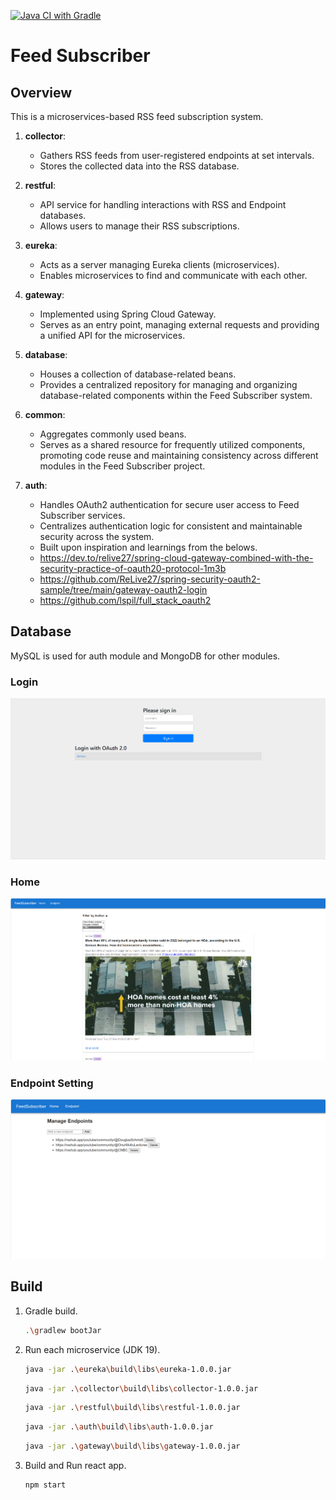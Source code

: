 [![Java CI with Gradle](https://github.com/hogimn/FeedSubscriber/actions/workflows/gradle.yml/badge.svg?branch=master)](https://github.com/hogimn/FeedSubscriber/actions/workflows/gradle.yml)

# Feed Subscriber

## Overview

This is a microservices-based RSS feed subscription system.

1. **collector**:
    - Gathers RSS feeds from user-registered endpoints at set intervals.
    - Stores the collected data into the RSS database.

2. **restful**:
    - API service for handling interactions with RSS and Endpoint databases.
    - Allows users to manage their RSS subscriptions.

3. **eureka**:
    - Acts as a server managing Eureka clients (microservices).
    - Enables microservices to find and communicate with each other.

4. **gateway**:
    - Implemented using Spring Cloud Gateway.
    - Serves as an entry point, managing external requests and providing a unified API for the microservices.

5. **database**:
    - Houses a collection of database-related beans.
    - Provides a centralized repository for managing and organizing database-related components within the Feed
      Subscriber system.

6. **common**:
    - Aggregates commonly used beans.
    - Serves as a shared resource for frequently utilized components, promoting code reuse and maintaining consistency
      across different modules in the Feed Subscriber project.

7. **auth**:
    - Handles OAuth2 authentication for secure user access to Feed Subscriber services.
    - Centralizes authentication logic for consistent and maintainable security across the system.
    - Built upon inspiration and learnings from the belows.
    - https://dev.to/relive27/spring-cloud-gateway-combined-with-the-security-practice-of-oauth20-protocol-1m3b
    - https://github.com/ReLive27/spring-security-oauth2-sample/tree/main/gateway-oauth2-login
    - https://github.com/lspil/full_stack_oauth2

## Database

MySQL is used for auth module and MongoDB for other modules.

### Login

![login](./images/login.png)

### Home

![home](./images/home.png)

### Endpoint Setting

![endpoint](./images/endpoint.png)

## Build

1. Gradle build.

   ```bash
   .\gradlew bootJar
   ```

2. Run each microservice (JDK 19).

   ```bash
   java -jar .\eureka\build\libs\eureka-1.0.0.jar
   ```

   ```bash
   java -jar .\collector\build\libs\collector-1.0.0.jar
   ```

   ```bash
   java -jar .\restful\build\libs\restful-1.0.0.jar
   ```

   ```bash
   java -jar .\auth\build\libs\auth-1.0.0.jar
   ```

   ```bash
   java -jar .\gateway\build\libs\gateway-1.0.0.jar
   ```

3. Build and Run react app.
   ```bash
   npm start
   ```
